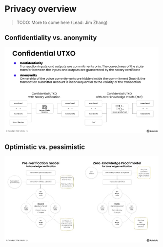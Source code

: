 # Privacy overview

> TODO: More to come here (Lead: Jim Zhang)

## Confidentiality vs. anonymity

![Privacy Overview](./diagrams/confidential_utxo_model.png)

## Optimistic vs. pessimistic

![Pre-verifier vs. ZKP](./diagrams/zkp_vs_notary.jpg)
